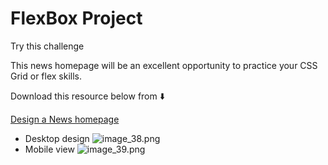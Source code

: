 # FlexBox Project

Try this challenge

This news homepage will be an excellent opportunity to practice your CSS Grid or flex skills.

Download this resource below from ⬇️

[Design a News homepage](https://www.frontendmentor.io/challenges/news-homepage-H6SWTa1MFl)

* Desktop design 
![image_38.png](image_38.png)
* Mobile view 
![image_39.png](image_39.png)
